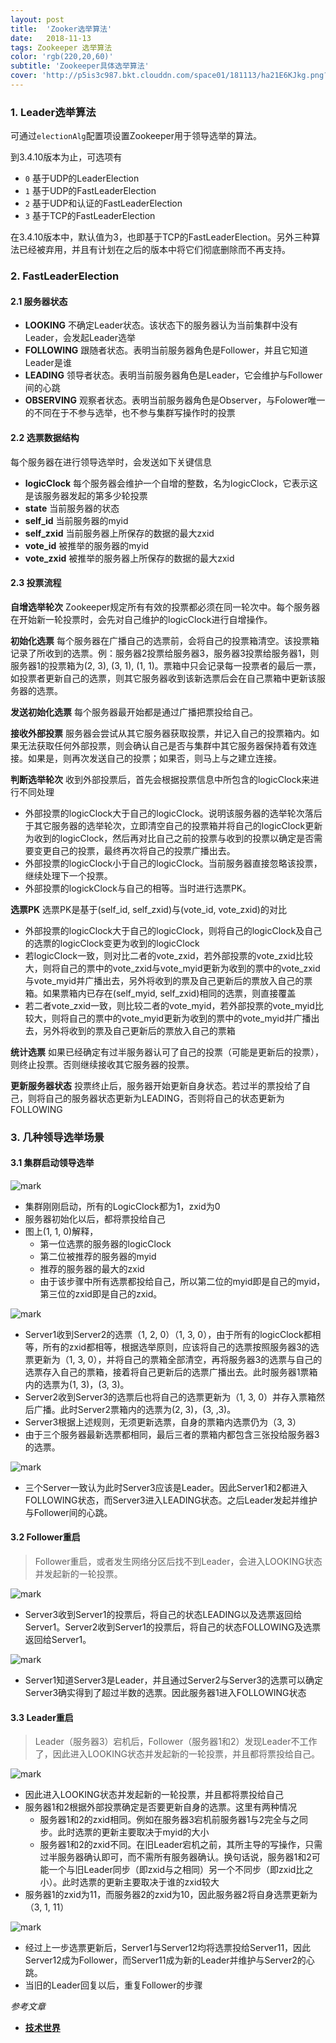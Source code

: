 ```yaml
---
layout: post
title:  'Zooker选举算法'
date:   2018-11-13
tags: Zookeeper 选举算法
color: 'rgb(220,20,60)'
subtitle: 'Zookeeper具体选举算法'
cover: 'http://p5is3c987.bkt.clouddn.com/space01/181113/ha21E6KJkg.png?imageslim'
---
```




### 1. Leader选举算法

可通过`electionAlg`配置项设置Zookeeper用于领导选举的算法。

到3.4.10版本为止，可选项有

- `0` 基于UDP的LeaderElection
- `1` 基于UDP的FastLeaderElection
- `2` 基于UDP和认证的FastLeaderElection
- `3` 基于TCP的FastLeaderElection

在3.4.10版本中，默认值为3，也即基于TCP的FastLeaderElection。另外三种算法已经被弃用，并且有计划在之后的版本中将它们彻底删除而不再支持。



### 2. FastLeaderElection

#### 2.1 服务器状态

- **LOOKING** 不确定Leader状态。该状态下的服务器认为当前集群中没有Leader，会发起Leader选举
- **FOLLOWING** 跟随者状态。表明当前服务器角色是Follower，并且它知道Leader是谁
- **LEADING** 领导者状态。表明当前服务器角色是Leader，它会维护与Follower间的心跳
- **OBSERVING** 观察者状态。表明当前服务器角色是Observer，与Folower唯一的不同在于不参与选举，也不参与集群写操作时的投票

#### 2.2 选票数据结构

每个服务器在进行领导选举时，会发送如下关键信息

- **logicClock** 每个服务器会维护一个自增的整数，名为logicClock，它表示这是该服务器发起的第多少轮投票
- **state** 当前服务器的状态
- **self_id** 当前服务器的myid
- **self_zxid** 当前服务器上所保存的数据的最大zxid
- **vote_id** 被推举的服务器的myid
- **vote_zxid** 被推举的服务器上所保存的数据的最大zxid

#### 2.3 投票流程

**自增选举轮次**
Zookeeper规定所有有效的投票都必须在同一轮次中。每个服务器在开始新一轮投票时，会先对自己维护的logicClock进行自增操作。

**初始化选票**
每个服务器在广播自己的选票前，会将自己的投票箱清空。该投票箱记录了所收到的选票。例：服务器2投票给服务器3，服务器3投票给服务器1，则服务器1的投票箱为(2, 3), (3, 1), (1, 1)。票箱中只会记录每一投票者的最后一票，如投票者更新自己的选票，则其它服务器收到该新选票后会在自己票箱中更新该服务器的选票。

**发送初始化选票**
每个服务器最开始都是通过广播把票投给自己。

**接收外部投票**
服务器会尝试从其它服务器获取投票，并记入自己的投票箱内。如果无法获取任何外部投票，则会确认自己是否与集群中其它服务器保持着有效连接。如果是，则再次发送自己的投票；如果否，则马上与之建立连接。

**判断选举轮次**
收到外部投票后，首先会根据投票信息中所包含的logicClock来进行不同处理

- 外部投票的logicClock大于自己的logicClock。说明该服务器的选举轮次落后于其它服务器的选举轮次，立即清空自己的投票箱并将自己的logicClock更新为收到的logicClock，然后再对比自己之前的投票与收到的投票以确定是否需要变更自己的投票，最终再次将自己的投票广播出去。
- 外部投票的logicClock小于自己的logicClock。当前服务器直接忽略该投票，继续处理下一个投票。
- 外部投票的logickClock与自己的相等。当时进行选票PK。

**选票PK**
选票PK是基于(self_id, self_zxid)与(vote_id, vote_zxid)的对比

- 外部投票的logicClock大于自己的logicClock，则将自己的logicClock及自己的选票的logicClock变更为收到的logicClock
- 若logicClock一致，则对比二者的vote_zxid，若外部投票的vote_zxid比较大，则将自己的票中的vote_zxid与vote_myid更新为收到的票中的vote_zxid与vote_myid并广播出去，另外将收到的票及自己更新后的票放入自己的票箱。如果票箱内已存在(self_myid, self_zxid)相同的选票，则直接覆盖
- 若二者vote_zxid一致，则比较二者的vote_myid，若外部投票的vote_myid比较大，则将自己的票中的vote_myid更新为收到的票中的vote_myid并广播出去，另外将收到的票及自己更新后的票放入自己的票箱

**统计选票**
如果已经确定有过半服务器认可了自己的投票（可能是更新后的投票），则终止投票。否则继续接收其它服务器的投票。

**更新服务器状态**
投票终止后，服务器开始更新自身状态。若过半的票投给了自己，则将自己的服务器状态更新为LEADING，否则将自己的状态更新为FOLLOWING



### 3. 几种领导选举场景

#### 3.1 集群启动领导选举



![mark](http://p5is3c987.bkt.clouddn.com/space01/181113/ha21E6KJkg.png?imageslim)

- 集群刚刚启动，所有的LogicClock都为1，zxid为0
- 服务器初始化以后，都将票投给自己
- 图上(1, 1, 0)解释，
  - 第一位选票的服务器的logicClock
  - 第二位被推荐的服务器的myid
  - 推荐的服务器的最大的zxid
  - 由于该步骤中所有选票都投给自己，所以第二位的myid即是自己的myid，第三位的zxid即是自己的zxid。

![mark](http://p5is3c987.bkt.clouddn.com/space01/181113/fhI5L12gh4.png?imageslim)

- Server1收到Server2的选票（1, 2, 0）（1, 3, 0），由于所有的logicClock都相等，所有的zxid都相等，根据选举原则，应该将自己的选票按照服务器3的选票更新为（1, 3, 0），并将自己的票箱全部清空，再将服务器3的选票与自己的选票存入自己的票箱，接着将自己更新后的选票广播出去。此时服务器1票箱内的选票为(1, 3)，(3, 3)。
- Server2收到Server3的选票后也将自己的选票更新为（1, 3, 0）并存入票箱然后广播。此时Server2票箱内的选票为(2, 3)，(3, ,3)。
- Server3根据上述规则，无须更新选票，自身的票箱内选票仍为（3, 3）
- 由于三个服务器最新选票都相同，最后三者的票箱内都包含三张投给服务器3的选票。



![mark](http://p5is3c987.bkt.clouddn.com/space01/181113/Ga2cJl3K4I.png?imageslim)

- 三个Server一致认为此时Server3应该是Leader。因此Server1和2都进入FOLLOWING状态，而Server3进入LEADING状态。之后Leader发起并维护与Follower间的心跳。

#### 3.2  Follower重启

> Follower重启，或者发生网络分区后找不到Leader，会进入LOOKING状态并发起新的一轮投票。

![mark](http://p5is3c987.bkt.clouddn.com/space01/181113/F6D40F8gb2.png?imageslim)

- Server3收到Server1的投票后，将自己的状态LEADING以及选票返回给Server1。Server2收到Server1的投票后，将自己的状态FOLLOWING及选票返回给Server1。

![mark](http://p5is3c987.bkt.clouddn.com/space01/181113/cKmAGa4cB7.png?imageslim)

- Server1知道Server3是Leader，并且通过Server2与Server3的选票可以确定Server3确实得到了超过半数的选票。因此服务器1进入FOLLOWING状态

#### 3.3 Leader重启

> Leader（服务器3）宕机后，Follower（服务器1和2）发现Leader不工作了，因此进入LOOKING状态并发起新的一轮投票，并且都将票投给自己。

![mark](http://p5is3c987.bkt.clouddn.com/space01/181113/GEeF1ba3fI.png?imageslim)

- 因此进入LOOKING状态并发起新的一轮投票，并且都将票投给自己
- 服务器1和2根据外部投票确定是否要更新自身的选票。这里有两种情况
  - 服务器1和2的zxid相同。例如在服务器3宕机前服务器1与2完全与之同步。此时选票的更新主要取决于myid的大小
  - 服务器1和2的zxid不同。在旧Leader宕机之前，其所主导的写操作，只需过半服务器确认即可，而不需所有服务器确认。换句话说，服务器1和2可能一个与旧Leader同步（即zxid与之相同）另一个不同步（即zxid比之小）。此时选票的更新主要取决于谁的zxid较大
- 服务器1的zxid为11，而服务器2的zxid为10，因此服务器2将自身选票更新为（3, 1, 11）



![mark](http://p5is3c987.bkt.clouddn.com/space01/181113/BlGg8BdCKd.png?imageslim)

- 经过上一步选票更新后，Server1与Server12均将选票投给Server11，因此Server12成为Follower，而Server11成为新的Leader并维护与Server2的心跳。
- 当旧的Leader回复以后，重复Follower的步骤

*参考文章*

- [**技术世界**](http://www.jasongj.com/)